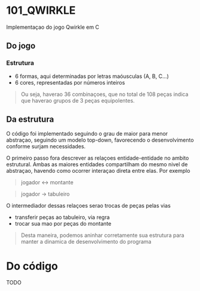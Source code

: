 # 101_QWIRKLE
Implementaçao do jogo Qwirkle em C

## Do jogo

### Estrutura

 - 6 formas, aqui determinadas por letras maóusculas (A, B, C...)
 - 6 cores, representadas por números inteiros

> Ou seja, haverao 36 combinaçoes, que no total de 108 peças indica que
haverao grupos de 3 peças equipolentes.

## Da estrutura

O código foi implementado seguindo o grau de maior para menor abstraçao, seguindo
um modelo top-down, favorecendo o desenvolvimento conforme surjam necessidades.

O primeiro passo fora descrever as relaçoes entidade-entidade no ambito estrutural.
Ambas as maiores entidades compartilham do mesmo nivel de abstraçao,
 havendo como ocorrer interaçao direta entre elas. Por exemplo

> jogador <-> montante 

> jogador -> tabuleiro

O intermediador dessas relaçoes serao trocas de peças pelas vias
* transferir peças ao tabuleiro, via regra
* trocar sua mao por peças do montante

> Desta maneira, podemos aninhar corretamente sua estrutura para manter a dinamica de
  desenvolvimento do programa

# Do código

  TODO

